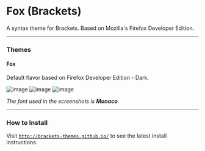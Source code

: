 # Fox (Brackets)

A syntax theme for Brackets. Based on Mozilla's Firefox Developer Edition.

***

### Themes

#### Fox

Default flavor based on Firefox Developer Edition - Dark.

![image](screenshots/fox.dark-html.jpg)
![image](screenshots/fox.dark-css.jpg)
![image](screenshots/fox.dark-js.jpg)

*The font used in the screenshots is __Monaco__.*

***

### How to Install

Visit [`http://brackets-themes.github.io/`](http://brackets-themes.github.io/) to see the latest install instructions.
